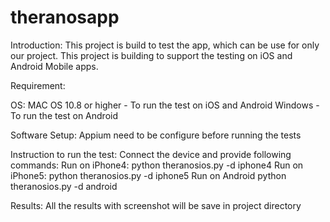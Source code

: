 theranosapp
=============

Introduction:
This project is build to test the app, which can be use for only our project. This project is building to support the testing on iOS and Android Mobile apps.

Requirement:

OS:
MAC OS 10.8 or higher - To run the test on iOS and Android
Windows - To run the test on Android

Software Setup:
Appium need to be configure before running the tests

Instruction to run the test:
Connect the device and provide following commands:
Run on iPhone4:
python theranosios.py -d iphone4
Run on iPhone5:
python theranosios.py -d iphone5
Run on Android
python theranosios.py -d android

Results:
All the results with screenshot will be save in project directory
